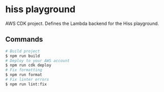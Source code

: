 # hiss playground

AWS CDK project. Defines the Lambda backend for the Hiss playground.

## Commands

```bash
# Build project
$ npm run build
# Deploy to your AWS account
$ npm run cdk deploy
# Fix formatting
$ npm run format
# Fix linter errors
$ npm run lint:fix
```